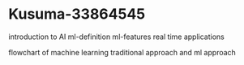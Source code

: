 # Kusuma-33864545
introduction to AI
ml-definition
ml-features
real time applications

flowchart of machine learning
traditional approach and ml approach
